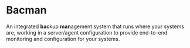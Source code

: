 # Bacman

An integrated **bac**kup **man**agement system that runs where your systems are,
working in a server/agent configuration to provide end-to-end monitoring and
configuration for your systems.
